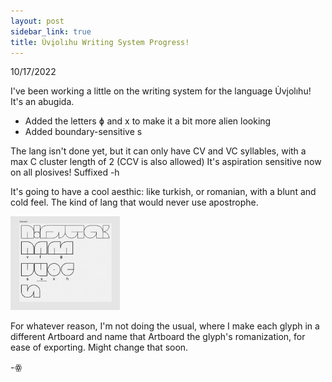 ```yaml
---
layout: post
sidebar_link: true
title: U̇vįolıhu Writing System Progress!
---
```


10/17/2022

I've been working a little on the writing system for the language U̇vįolıhu! It's an abugida.

 * Added the letters ɸ and x to make it a bit more alien looking
 * Added boundary-sensitive s
 
 The lang isn't done yet, but it can only have CV and VC syllables, with a max C cluster length of 2 (CCV is also allowed)
 It's aspiration sensitive now on all plosives! Suffixed -h
 
 It's going to have a cool aesthic: like turkish, or romanian, with a blunt and cold feel. The kind of lang that would never use apostrophe.
 
 <img src="POSTIMAGE1.png" height="150px">

For whatever reason, I'm not doing the usual, where I make each glyph in a different Artboard and name that Artboard the glyph's romanization, for ease of exporting. Might change that soon.

-ꙮ
